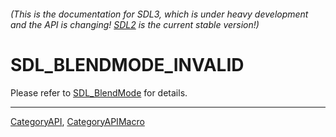 ###### (This is the documentation for SDL3, which is under heavy development and the API is changing! [SDL2](https://wiki.libsdl.org/SDL2/) is the current stable version!)
# SDL_BLENDMODE_INVALID

Please refer to [SDL_BlendMode](SDL_BlendMode) for details.

----
[CategoryAPI](CategoryAPI), [CategoryAPIMacro](CategoryAPIMacro)


